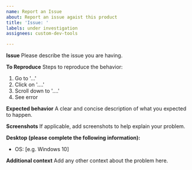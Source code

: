 ```yaml
---
name: Report an Issue
about: Report an issue agaist this product
title: 'Issue: '
labels: under investigation
assignees: custom-dev-tools

---
```


**Issue**
Please describe the issue you are having.

**To Reproduce**
Steps to reproduce the behavior:
1. Go to '...'
2. Click on '....'
3. Scroll down to '....'
4. See error

**Expected behavior**
A clear and concise description of what you expected to happen.

**Screenshots**
If applicable, add screenshots to help explain your problem.

**Desktop (please complete the following information):**
 - OS: [e.g. Windows 10]

**Additional context**
Add any other context about the problem here.
